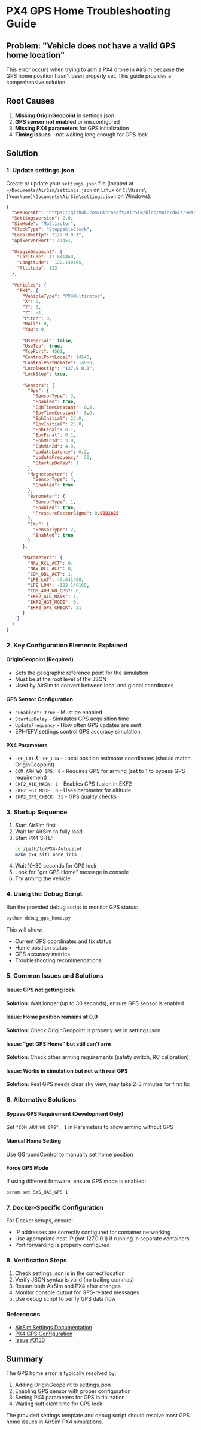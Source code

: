 # PX4 GPS Home Troubleshooting Guide

## Problem: "Vehicle does not have a valid GPS home location"

This error occurs when trying to arm a PX4 drone in AirSim because the GPS home position hasn't been properly set. This guide provides a comprehensive solution.

## Root Causes

1. **Missing OriginGeopoint** in settings.json
2. **GPS sensor not enabled** or misconfigured
3. **Missing PX4 parameters** for GPS initialization
4. **Timing issues** - not waiting long enough for GPS lock

## Solution

### 1. Update settings.json

Create or update your `settings.json` file (located at `~/Documents/AirSim/settings.json` on Linux or `C:\Users\[YourName]\Documents\AirSim\settings.json` on Windows):

```json
{
  "SeeDocsAt": "https://github.com/Microsoft/AirSim/blob/main/docs/settings.md",
  "SettingsVersion": 2.0,
  "SimMode": "Multirotor",
  "ClockType": "SteppableClock",
  "LocalHostIp": "127.0.0.1",
  "ApiServerPort": 41451,
  
  "OriginGeopoint": {
    "Latitude": 47.641468,
    "Longitude": -122.140165,
    "Altitude": 122
  },
  
  "Vehicles": {
    "PX4": {
      "VehicleType": "PX4Multirotor",
      "X": 0,
      "Y": 0,
      "Z": -1,
      "Pitch": 0,
      "Roll": 0,
      "Yaw": 0,
      
      "UseSerial": false,
      "UseTcp": true,
      "TcpPort": 4561,
      "ControlPortLocal": 14540,
      "ControlPortRemote": 14580,
      "LocalHostIp": "127.0.0.1",
      "LockStep": true,
      
      "Sensors": {
        "Gps": {
          "SensorType": 3,
          "Enabled": true,
          "EphTimeConstant": 0.9,
          "EpvTimeConstant": 0.9,
          "EphInitial": 25.0,
          "EpvInitial": 25.0,
          "EphFinal": 0.1,
          "EpvFinal": 0.1,
          "EphMin3d": 3.0,
          "EphMin2d": 4.0,
          "UpdateLatency": 0.2,
          "UpdateFrequency": 50,
          "StartupDelay": 1
        },
        "Magnetometer": {
          "SensorType": 4,
          "Enabled": true
        },
        "Barometer": {
          "SensorType": 1,
          "Enabled": true,
          "PressureFactorSigma": 0.0001825
        },
        "Imu": {
          "SensorType": 2,
          "Enabled": true
        }
      },
      
      "Parameters": {
        "NAV_RCL_ACT": 0,
        "NAV_DLL_ACT": 0,
        "COM_OBL_ACT": 1,
        "LPE_LAT": 47.641468,
        "LPE_LON": -122.140165,
        "COM_ARM_WO_GPS": 0,
        "EKF2_AID_MASK": 1,
        "EKF2_HGT_MODE": 0,
        "EKF2_GPS_CHECK": 31
      }
    }
  }
}
```

### 2. Key Configuration Elements Explained

#### OriginGeopoint (Required)
- Sets the geographic reference point for the simulation
- Must be at the root level of the JSON
- Used by AirSim to convert between local and global coordinates

#### GPS Sensor Configuration
- `"Enabled": true` - Must be enabled
- `StartupDelay` - Simulates GPS acquisition time
- `UpdateFrequency` - How often GPS updates are sent
- EPH/EPV settings control GPS accuracy simulation

#### PX4 Parameters
- `LPE_LAT` & `LPE_LON` - Local position estimator coordinates (should match OriginGeopoint)
- `COM_ARM_WO_GPS: 0` - Requires GPS for arming (set to 1 to bypass GPS requirement)
- `EKF2_AID_MASK: 1` - Enables GPS fusion in EKF2
- `EKF2_HGT_MODE: 0` - Uses barometer for altitude
- `EKF2_GPS_CHECK: 31` - GPS quality checks

### 3. Startup Sequence

1. Start AirSim first
2. Wait for AirSim to fully load
3. Start PX4 SITL:
   ```bash
   cd /path/to/PX4-Autopilot
   make px4_sitl none_iris
   ```
4. Wait 10-30 seconds for GPS lock
5. Look for "got GPS Home" message in console
6. Try arming the vehicle

### 4. Using the Debug Script

Run the provided debug script to monitor GPS status:

```bash
python debug_gps_home.py
```

This will show:
- Current GPS coordinates and fix status
- Home position status
- GPS accuracy metrics
- Troubleshooting recommendations

### 5. Common Issues and Solutions

#### Issue: GPS not getting lock
**Solution**: Wait longer (up to 30 seconds), ensure GPS sensor is enabled

#### Issue: Home position remains at 0,0
**Solution**: Check OriginGeopoint is properly set in settings.json

#### Issue: "got GPS Home" but still can't arm
**Solution**: Check other arming requirements (safety switch, RC calibration)

#### Issue: Works in simulation but not with real GPS
**Solution**: Real GPS needs clear sky view, may take 2-3 minutes for first fix

### 6. Alternative Solutions

#### Bypass GPS Requirement (Development Only)
Set `"COM_ARM_WO_GPS": 1` in Parameters to allow arming without GPS

#### Manual Home Setting
Use QGroundControl to manually set home position

#### Force GPS Mode
If using different firmware, ensure GPS mode is enabled:
```bash
param set SYS_HAS_GPS 1
```

### 7. Docker-Specific Configuration

For Docker setups, ensure:
- IP addresses are correctly configured for container networking
- Use appropriate host IP (not 127.0.0.1) if running in separate containers
- Port forwarding is properly configured

### 8. Verification Steps

1. Check settings.json is in the correct location
2. Verify JSON syntax is valid (no trailing commas)
3. Restart both AirSim and PX4 after changes
4. Monitor console output for GPS-related messages
5. Use debug script to verify GPS data flow

### References

- [AirSim Settings Documentation](https://microsoft.github.io/AirSim/settings/)
- [PX4 GPS Configuration](https://docs.px4.io/main/en/gps_compass/)
- [Issue #3130](https://github.com/microsoft/AirSim/issues/3130)

## Summary

The GPS home error is typically resolved by:
1. Adding OriginGeopoint to settings.json
2. Enabling GPS sensor with proper configuration
3. Setting PX4 parameters for GPS initialization
4. Waiting sufficient time for GPS lock

The provided settings template and debug script should resolve most GPS home issues in AirSim PX4 simulations.